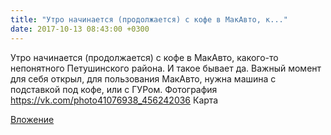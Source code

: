 ```yaml
---
title: "Утро начинается (продолжается) с кофе в МакАвто, к..."
date: 2017-10-13 08:43:00 +0300
---
```


Утро начинается (продолжается) с кофе в МакАвто, какого-то непонятного Петушинского района. И такое бывает да.
Важный момент для себя открыл, для пользования МакАвто, нужна машина с подставкой под кофе, или с ГУРом.
Фотография
https://vk.com/photo41076938_456242036
Карта

[Вложение](https://vk.com/photo41076938_456242036)
